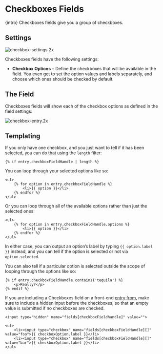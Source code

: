 # Checkboxes Fields

{intro} Checkboxes fields give you a group of checkboxes.

## Settings

![checkbox-settings.2x](https://craftcmsassets.craftcdn.com/images/docs/field-types/checkboxes/checkbox-settings.2x.png)

Checkboxes fields have the following settings:

*   **Checkbox Options** – Define the checkboxes that will be available in the field. You even get to set the option values and labels separately, and choose which ones should be checked by default.

## The Field

Checkboxes fields will show each of the checkbox options as defined in the field settings:

![checkbox-entry.2x](https://craftcmsassets.craftcdn.com/images/docs/field-types/checkboxes/checkbox-entry.2x.png)

## Templating

If you only have one checkbox, and you just want to tell if it has been selected, you can do that using the `length` filter:

```twig
{% if entry.checkboxFieldHandle | length %}
```

You can loop through your selected options like so:

```twig
<ul>
    {% for option in entry.checkboxFieldHandle %}
        <li>{{ option }}</li>
    {% endfor %}
</ul>
```

Or you can loop through all of the available options rather than just the selected ones:

```twig
<ul>
    {% for option in entry.checkboxFieldHandle.options %}
        <li>{{ option }}</li>
    {% endfor %}
</ul>
```

In either case, you can output an option’s label by typing `{{ option.label }}` instead, and you can tell if the option is selected or not via `option.selected`.

You can also tell if a particular option is selected outside the scope of looping through the options like so:

```twig
{% if entry.checkboxFieldHandle.contains('tequila') %}
    <p>Really?</p>
{% endif %}
```

If you are including a Checkboxes field on a front-end [entry from](templating/entry-form.md), make sure to include a hidden input before the checkboxes, so that an empty value is submitted if no checkboxes are checked.

```twig
<input type="hidden" name="fields[checkboxFieldhandle]" value="">

<ul>
    <li><input type="checkbox" name="fields[checkboxFieldHandle][]" value="foo">{{ checkboxOption.label }}</li>
    <li><input type="checkbox" name="fields[checkboxFieldHandle][]" value="bar">{{ checkboxOption.label }}</li>
</ul>
```